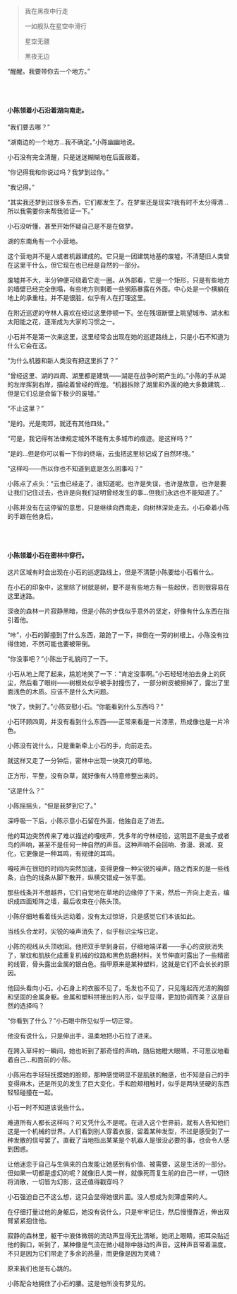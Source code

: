 > 我在黑夜中行走
>
> 一如舰队在星空中滑行
>
> 星空无疆
>
> 黑夜无边

“醒醒。我要带你去一个地方。”

<br><br>

#### 小陈领着小石沿着湖向南走。

“我们要去哪？”

“湖南边的一个地方…我不确定。”小陈幽幽地说。

小石没有完全清醒，只是迷迷糊糊地在后面跟着。

“你记得我和你说过吗？我梦到过你。”

“我记得。”

“其实我还梦到过很多东西，它们都发生了。在梦里还是现实?我有时不太分得清…所以我需要你来帮我验证一下。”

小石没听懂，甚至开始怀疑自己是不是在做梦。

湖的东南角有一个小营地。

这个营地并不是人或者机器建成的。它只是一团建筑地基的废墟，不清楚旧人类曾在这里干什么，但它现在也已经是自然的一部分。

废墟并不大，半分钟便可绕着它走一圈。从外部看，它是一个矩形，只是有些地方的墙壁已经完全倒塌，有些地方则剩着一些钢筋暴露在外面。中心处是一个横躺在地上的承重柱，并不是很脏，似乎有人在打理这里。

在附近巡逻的守林人喜欢在经过这里停顿一下。坐在残垣断壁上眺望城市、湖水和太阳能之花，逐渐成为大家的习惯之一。

小石并不是第一次来这里，这里经常会出现在她的巡逻路线上，只是小石不知道为什么它会在这。

“为什么机器和新人类没有把这里拆了？”

“曾经这里、湖的四周、湖里都是建筑——湖是在战争时期产生的。”小陈的手从湖的左岸挥到右岸，描绘着曾经的辉煌。“机器拆除了湖里和外面的绝大多数建筑…但是它们总是会留下极少的废墟。”

“不止这里？”

“是的。光是南郊，就还有其他四处。”

“可是，我记得有法律规定城外不能有太多城市的痕迹。是这样吗？”

“是的…但是你可以看一下你的终端，云虫把这里标记成了自然环境。”

“这样吗——所以你也不知道到底是怎么回事吗？”

小陈点了点头：“云虫已经走了，谁知道呢。也许是失误，也许是故意，也许是要让我们记住过去，也许是向我们证明曾经发生的事…但我们永远也不能知道了。”

小陈并没有在这停留的意思，只是继续向西南走，向树林深处走去。小石牵着小陈的手跟在他身后。

<br><br>

#### 小陈领着小石在密林中穿行。

这片区域有时会出现在小石的巡逻路线上，但是不清楚小陈要给小石看什么。

在小石的印象中，这里除了树就是树，要不是有些地方有一些起伏，否则很容易在这里迷路。

深夜的森林一片寂静黑暗，但是小陈的步伐似乎意外的坚定，好像有什么东西在指引着他。

“咔”，小石的脚撞到了什么东西，踉跄了一下，摔倒在一旁的树根上。小陈没有拉得住她，不然可能也要被带倒。

“你没事吧？”小陈出于礼貌问了一下。

小石从地上爬了起来，尴尬地笑了一下：“肯定没事啊。”小石轻轻地拍去身上的灰尘，然后看了眼树——树根处似乎被手肘撞伤了，一部分树皮被擦掉了，露出了里面浅色的木质。应该不是什么大问题。

“快了，快到了。”小陈安慰小石。“你能看到什么东西吗？”

小石环顾四周，并没有看到什么东西——正常来看是一片漆黑，热成像也是一片冷色。

小陈没有说什么，只是重新牵上小石的手，向前走去。

就这样又走了一分钟后，密林中出现一块突兀的草地。

正方形，平整，没有杂草，就好像有人特意修整出来的。

“这是什么？”

小陈摇摇头，“但是我梦到它了。”

深呼吸一下后，小陈示意小石留在外面，他独自走了进去。

他的耳边突然传来了难以描述的嘎吱声，凭多年的守林经验，这明显不是虫子或者鸟的声响，甚至不是任何一种自然的声音。这种声响不会回响、弥漫、衰减、变化，它更像是一种耳鸣，有规律的耳鸣。

嘎吱声在很短的时间内突然加速，变得更像一种尖锐的噪声。随之而来的是一些线条，白色的线条从脚下散开，纵横交错成一张平面。

那些线条并不想越界，它们自觉地在草地的边缘停了下来，然后一齐向上走去，编织成四面矩阵之墙，最后收束在小陈头顶。

小陈仔细地看着线头运动着，没有太过惊讶，只是感觉它们本该如此。

当线头合龙时，尖锐的噪声消失了，似乎标识尘埃已定。

小陈的视线从头顶收回。他把双手举到身前，仔细地端详着——手心的皮肤消失了，掌纹和肌肤化成重复机械的纹路和黑色防磨材料，关节伸直时露出了一些精密的线管，骨头露出金属的银白色。指甲原来是某种塑料，这就是它们不会长长的原因。

他回头看向小石。小石身上的衣服不见了，毛发也不见了，只见隆起而光洁的胸部和坚固的金属身躯。金属和塑料拼接出的人形，似乎显得，更加协调而美？这是自然的选择吗？

“你看到了什么？”小石眼中所见似乎一切正常。

他没有说什么，只是伸出手，温柔地把小石拉了进来。

在跨入草坪的一瞬间，她也听到了那奇怪的声响，随后她瞪大眼睛，不可思议地看着自己...和面前的小陈。

小陈用右手轻轻抚摸她的脸颊，那种感觉明显不是肌肤的触感，也不知是自己的手变得麻木，还是所见的发生了巨大变化，手和脸颊相触时，似乎是两块坚硬的东西轻轻碰撞在一起。

小石一时不知道该说些什么。

难道所有人都长这样吗？可又凭什么不是呢。在进入这个世界前，就有人告知他们这是一个机械的世界。人们看到别人穿着衣服，留着某种发型，不过是感受到了一种发散的信号罢了。直截了当地指出某某是个机器人是很没必要的事，也会令人感到困惑。

让他迷恋于自己与生俱来的白发能让她感到有价值、被需要，这是生活的一部分。但如果一切都是虚幻的呢？就像旧人类一样，就像死而复生前的自己一样，一切终将消散，一切皆为幻影，这还值得戳穿吗？

小石强迫自己不这么想，这只会显得她很片面。没人想成为刻薄虚荣的人。

在仔细打量过他的身躯后，她没有说什么，只是牢牢记住，然后慢慢靠近，伸出双臂紧紧抱住他。

寂静的森林里，躯干中液体微弱的流动声显得无比清晰。她闭上眼睛，把耳朵贴近他的胸口，听到了，某种像是气流在微小缝隙中脉动的声音。这种声音带着温度，不只是因为它们带走了多余的热量，而更像是因为灵魂？

原来我们也是有心跳的。

小陈配合地拥住了小石的腰。这是他所没有梦见的。
